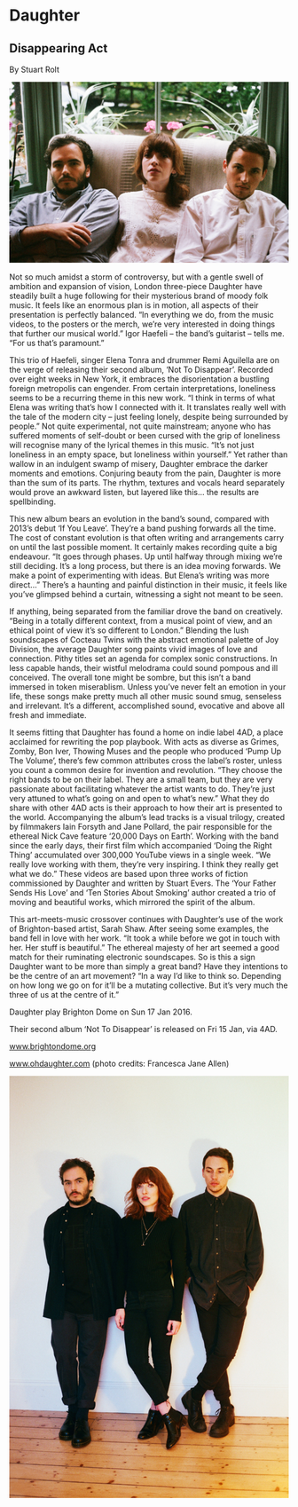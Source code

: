 # Daughter 
## Disappearing Act
By Stuart Rolt

<img src="/Images/Francesca Jane Allen/Daughter-2-CreditFrancescaAllen.jpg">

Not so much amidst a storm of controversy, but with a gentle swell of ambition and expansion of vision, London three-piece Daughter have steadily built a huge following for their mysterious brand of moody folk music. It feels like an enormous plan is in motion, all aspects of their presentation is perfectly balanced. “In everything we do, from the music videos, to the posters or the merch, we’re very interested in doing things that further our musical world.” Igor Haefeli – the band’s guitarist – tells me. “For us that’s paramount.”

This trio of Haefeli, singer Elena Tonra and drummer Remi Aguilella are on the verge of releasing their second album, ‘Not To Disappear’. Recorded over eight weeks in New York, it embraces the disorientation a bustling foreign metropolis can engender. From certain interpretations, loneliness seems to be a recurring theme in this new work. “I think in terms of what Elena was writing that’s how I connected with it. It translates really well with the tale of the modern city – just feeling lonely, despite being surrounded by people.” Not quite experimental, not quite mainstream; anyone who has suffered moments of self-doubt or been cursed with the grip of loneliness will recognise many of the lyrical themes in this music. “It’s not just loneliness in an empty space, but loneliness within yourself.” Yet rather than wallow in an indulgent swamp of misery, Daughter embrace the darker moments and emotions. Conjuring beauty from the pain, Daughter is more than the sum of its parts. The rhythm, textures and vocals heard separately would prove an awkward listen, but layered like this… the results are spellbinding.

This new album bears an evolution in the band’s sound, compared with 2013’s debut ‘If You Leave’. They’re a band pushing forwards all the time. The cost of constant evolution is that often writing and arrangements carry on until the last possible moment. It certainly makes recording quite a big endeavour. “It goes through phases. Up until halfway through mixing we’re still deciding. It’s a long process, but there is an idea moving forwards. We make a point of experimenting with ideas. But Elena’s writing was more direct…” There’s a haunting and painful distinction in their music, it feels like you’ve glimpsed behind a curtain, witnessing a sight not meant to be seen.

If anything, being separated from the familiar drove the band on creatively. “Being in a totally different context, from a musical point of view, and an ethical point of view it’s so different to London.” Blending the lush soundscapes of Cocteau Twins with the abstract emotional palette of Joy Division, the average Daughter song paints vivid images of love and connection. Pithy titles set an agenda for complex sonic constructions. In less capable hands, their wistful melodrama could sound pompous and ill conceived. The overall tone might be sombre, but this isn’t a band immersed in token miserablism. Unless you’ve never felt an emotion in your life, these songs make pretty much all other music sound smug, senseless and irrelevant. It’s a different, accomplished sound, evocative and above all fresh and immediate.

It seems fitting that Daughter has found a home on indie label 4AD, a place acclaimed for rewriting the pop playbook. With acts as diverse as Grimes, Zomby, Bon Iver, Thowing Muses and the people who produced ‘Pump Up The Volume’, there’s few common attributes cross the label’s roster, unless you count a common desire for invention and revolution. “They choose the right bands to be on their label. They are a small team, but they are very passionate about facilitating whatever the artist wants to do. They’re just very attuned to what’s going on and open to what’s new.” What they do share with other 4AD acts is their approach to how their art is presented to the world. Accompanying the album’s lead tracks is a visual trilogy, created by filmmakers Iain Forsyth and Jane Pollard, the pair responsible for the ethereal Nick Cave feature ‘20,000 Days on Earth’. Working with the band since the early days, their first film which accompanied ‘Doing the Right Thing’ accumulated over 300,000 YouTube views in a single week. “We really love working with them, they’re very inspiring. I think they really get what we do.” These videos are based upon three works of fiction commissioned by Daughter and written by Stuart Evers. The ‘Your Father Sends His Love’ and ‘Ten Stories About Smoking’ author created a trio of moving and beautiful works, which mirrored the spirit of the album.

This art-meets-music crossover continues with Daughter’s use of the work of Brighton-based artist, Sarah Shaw. After seeing some examples, the band fell in love with her work. “It took a while before we got in touch with her. Her stuff is beautiful.” The ethereal majesty of her art seemed a good match for their ruminating electronic soundscapes. So is this a sign Daughter want to be more than simply a great band? Have they intentions to be the centre of an art movement? “In a way I’d like to think so. Depending on how long we go on for it’ll be a mutating collective. But it’s very much the three of us at the centre of it.”

Daughter play Brighton Dome on Sun 17 Jan 2016.

Their second album ‘Not To Disappear’ is released on Fri 15 Jan, via 4AD.

www.brightondome.org

www.ohdaughter.com (photo credits: Francesca Jane Allen)

<img src="/Images/Francesca Jane Allen/Daughter-3-CreditFrancescaAllen.jpg">

